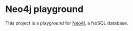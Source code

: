Neo4j playground
================

This project is a playground for 
[Neo4j](http://www.neo4j.org "Neo4j homepage"), a NoSQL database.